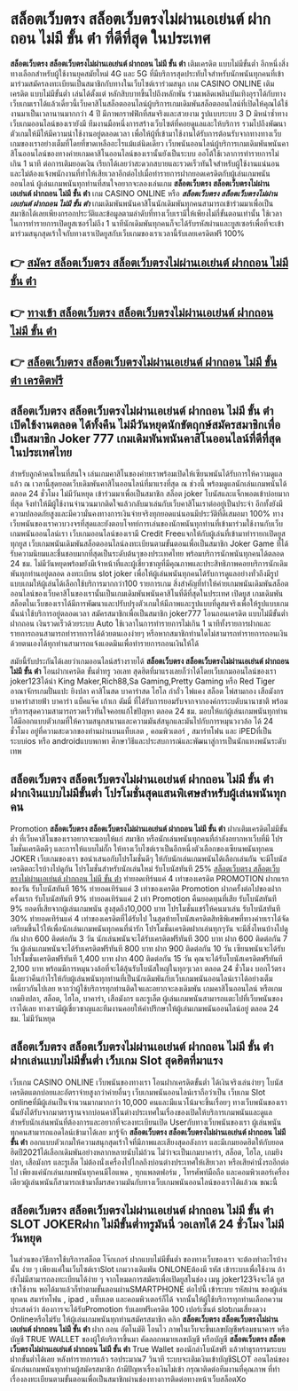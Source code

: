# สล็อตเว็บตรง สล็อตเว็บตรงไม่ผ่านเอเย่นต์ ฝากถอน ไม่มี ขั้น ต่ํา  ที่ดีที่สุด ในประเทศ

**สล็อตเว็บตรง สล็อตเว็บตรงไม่ผ่านเอเย่นต์ ฝากถอน ไม่มี ขั้น ต่ํา** เติมเครดิต แบบไม่มีขั้นต่ำ  อีกหนึ่งสิ่งทางเลือกสำหรับผู้ใช้งานยุคสมัยใหม่ 4G และ 5G ที่มีบริการสุดประทับใจสำหรับนักพนันทุกคนที่เข้ามาร่วมสมัครลงทะเบียนเป็นสมาชิกกับทางในเว็บไซต์เราร่วมสนุก เกม CASINO ONLINE เติมเครดิต แบบไม่มีขั้นต่ำ เล่นได้ตั้งแต่ หลักสิบบาทขึ้นไปถึงหลักพัน ร่วมเพลิดเพลินบันเทิงอุราได้กับทางเว็บเกมเราได้แล้วเดี๋ยวนี้เว็บคาสิโนสล็อตออนไลน์ผู้บริการเกมเดิมพันสล็อตออนไลน์ที่เปิดให้คุณได้ใช้งานมาเป็นเวลานานมากกว่า 4 ปี มีภาพกราฟฟิกที่สมจริงและสวยงาม รูปแบบระบบ 3 D
มิหนำซ้ำทางเว็บเกมออนไลน์ของเรายังมี ทีมงานมือหนึ่งการสร้างเว็บไซต์ที่คอยดูแลและให้บริการ  รวมไปถึงพัฒนาตัวเกมให้มีให้มีความน่าใช้งานอยู่ตลอดเวลา เพื่อให้ผู้ที่เข้ามาใช้งานได้รับการต้อนรับจากทางทางเว็บเกมของเราอย่างเต็มที่โดยที่ขาดเหลืออะไรแม้แต่นิดเดียว เว็บพนันออนไลน์ผู้บริการเกมเดิมพันพนันคาสิโนออนไลน์ของทางค่ายเกมคาสิโนออนไลน์ของเรานั้นยังเป็นระบบ ออโต้ใช้เวลาการทำรายการไม่เกิน 1 นาที ต่อการเติมยอดเงิน เรียกได้เลยว่าสะดวกสบายและรวดเร็วทันใจสำหรับผู้ใช้งานแน่นอนและไม่ต้องแจ้งพนักงานที่ทำให้เสียเวลาอีกต่อไปเมื่อทำรายการฝากยอดเครดิตกับผู้เล่นเกมพนันออนไลน์
ผู้เล่นเกมพนันทุกท่านที่สนใจอยากจะลองเล่นเกม **สล็อตเว็บตรง สล็อตเว็บตรงไม่ผ่านเอเย่นต์ ฝากถอน ไม่มี ขั้น ต่ํา** เกม CASINO ONLINE หรือ ***สล็อตเว็บตรง สล็อตเว็บตรงไม่ผ่านเอเย่นต์ ฝากถอน ไม่มี ขั้น ต่ํา*** เกมเดิมพันพนันคาสิโนนักเดิมพันทุกคนสามารถเข้าร่วมมาเพื่อเป็นสมาชิกได้เลยเพียงกรอกประวัติและข้อมูลตามลำดับที่ทางเว็บเรามีให้เพียงไม่กี่ขั้นตอนเท่านั้น ใช้เวลาในการทำรายการเปิดยูสเซอร์ไม่ถึง 1 นาทีนักเดิมพันทุกคนก็จะได้รับรหัสผ่านและยูสเซอร์เพื่อที่จะเข้ามาร่วมสนุกสุดเร้าใจกับทางเราเปิดยูสกับเว็บเกมของเราเวลานี้รับเลยเครดิตฟรี 100%

## 👉 [สมัคร สล็อตเว็บตรง สล็อตเว็บตรงไม่ผ่านเอเย่นต์ ฝากถอน ไม่มี ขั้น ต่ํา](https://archa888.com/)
## 👉 [ทางเข้า สล็อตเว็บตรง สล็อตเว็บตรงไม่ผ่านเอเย่นต์ ฝากถอน ไม่มี ขั้น ต่ํา](https://archa888.com/)
## 👉 [สล็อตเว็บตรง สล็อตเว็บตรงไม่ผ่านเอเย่นต์ ฝากถอน ไม่มี ขั้น ต่ํา เครดิตฟรี](https://archa888.com/)

## สล็อตเว็บตรง สล็อตเว็บตรงไม่ผ่านเอเย่นต์ ฝากถอน ไม่มี ขั้น ต่ํา เปิดใช้งานตลอด ได้ทั้งคืน ไม่มีวันหยุดนักขัตฤกษ์สมัครสมาชิกเพื่อเป็นสมาชิก Joker 777 เกมเดิมพันพนันคาสิโนออนไลน์ที่ดีที่สุดในประเทศไทย

สำหรับลูกค้าคนไหนที่สนใจ เล่นเกมคาสิโนของค่ายเราพร้อมเปิดให้เซียนพนันได้รับการให้ความดูแลแล้ว ณ เวลานี้สุดยอดเว็บเดิมพันคาสิโนออนไลน์ที่มาแรงที่สุด ณ ช่วงนี้ พร้อมดูแลนักเล่นเกมพนันได้ตลอด 24 ชั่วโมง ไม่มีวันหยุด เข้าร่วมมาเพื่อเป็นสมาชิก สล็อต joker โบนัสและแจ็กพอตเข้าบ่อยมากที่สุด จึงทำให้มีผู้ใช้งานจำนวนมากติดใจแล้วกลับมาเล่นกับเว็บคาสิโนเราต่ออยู่เป็นประจำ อีกทั้งยังมีความปลอดภัยสูงและมีความั่นคงทางการเงินจ่ายจริงทุกยอดแน่นอนมีประวัติที่ดีเสมอมา 100% ทางเว็บพนันของเราควบวงจรที่สุดและยังตอบโจทย์การเล่นของนักพนันทุกท่านที่เข้ามาร่วมใช้งานกับเว็บเกมพนันออนไลน์เรา
เว็บเกมออนไลน์ของเรามี Credit Freeแจกให้กับผู้เล่นที่เข้ามาทำรายกเปิดยูสทุกยูส เว็บเกมพนันเดิมพันสล็อตออนไลน์ลงทะเบียนตามขั้นตอนเพื่อเป็นสมาชิก Joker Game ที่ได้รับความนิยมและชื่นชอบมากที่สุดเป็นระดับต้นๆของประเทศไทย พร้อมบริการนักพนันทุกคนได้ตลอด 24 ชม. ไม่มีวันหยุดพร้อมยังมีเจ้าหน้าที่และผู้เชี่ยวชาญที่มีคุณภาพและประสิทธิภาพคอยบริการนักเดิมพันทุกท่านอยู่ตลอด ลงทะเบียน slot joker เพื่อให้ผู้เล่นพนันทุกคนได้รับการดูแลอย่างทั่วถึงมีรูปแบบเกมให้ผู้เล่นได้เลือกใช้บริการมากกว่า100 รายการเกม
สิ่งสำคัญที่ทำให้ค่ายเกมพนันเดิมพันสล็อตออนไลน์ของเว็บคาสิโนของเรานั้นเป็นเกมเดิมพันพนันคาสิโนที่ดีที่สุดในประเทศ เปิดยูส  เกมเดิมพันสล็อตในเว็บของเราได้มีการพัฒนาและปรับปรุงตัวเกมให้มีภาพและรูปแบบที่ดูสมจริงเพื่อให้รูปแบบเกมนั้นน่าใช้บริการอยู่ตลอดเวลา สมัครสมาชิกเพื่อเป็นสมาชิก joker777 โอนถอนเครดิต แบบไม่มีขั้นต่ำ ฝากถอน เงินรวดเร็วด้วยระบบ Auto ใช้เวลาในการทำรายการไม่เกิน 1 นาทีทั้งรายการฝากและรายการถอนสามารถทำรายการได้ด้วยตนเองง่ายๆ หรือหากสมาชิกท่านใดไม่สามารถทำรายการถอนเงินด้วยตนเองได้ทุกท่านสามารถแจ้งแอดมินเพื่อทำรายการถอนเงินให้ได้

สมัยนี้รับประกันได้เลยว่าเกมออนไลน์สร้างรายได้ **สล็อตเว็บตรง สล็อตเว็บตรงไม่ผ่านเอเย่นต์ ฝากถอน ไม่มี ขั้น ต่ํา** โอนฝากเครดิต ขั้นต่ำทรู วอเลท สุดฮิตที่มาแรงเลยก็ว่าได้โดยเว็บเกมออนไลน์ของเรา joker123ได้นำ  King Maker,Rich88,Sa Gaming,Pretty Gaming หรือ Red Tiger อาณาจักรเกมปั่นแปะ ยิงปลา คาสิโนสด บาคาร่าสด ไฮโล กำถั่ว ไพ่แคง สล็อต ไพ่สามกอง เสือมังกร บาคาร่าสายฟ้า บาคาร่า แบ็คแจ๊ค เก้าเก ดัมมี่ ที่ได้รับการยอมรับจากจากองค์กรระบดับนานาชาติ พร้อมบริการสุดความสามารถรวดเร็วทันใจคอยแก้ไขปัญหา ตลอด 24 ชม. มอบให้แก่ผู้เล่นเกมพนันทุกท่าน ได้มีออกแบบตัวเกมที่ให้ความสนุกสนานและความมันส์สนุกและมันไปกับการหมุนวงวล้อ ได้ 24 ชั่วโมง อยู่ที่ความสะดวกของท่านผ่านบนแท็บเลต , คอมพิวเตอร์ , สมาร์ทโฟน และ iPEDที่เป็นระบบios หรือ androidแบบพกพา ศึกษาวิธีและประสบการณ์และพัฒนาสู่การเป็นนักแทงพนันระดับเทพ

## สล็อตเว็บตรง สล็อตเว็บตรงไม่ผ่านเอเย่นต์ ฝากถอน ไม่มี ขั้น ต่ํา ฝากเงินแบบไม่มีขั้นต่ำ โปรโมชั่นสุดแสนพิเศษสำหรับผู้เล่นพนันทุกคน

 Promotion  **สล็อตเว็บตรง สล็อตเว็บตรงไม่ผ่านเอเย่นต์ ฝากถอน ไม่มี ขั้น ต่ํา** ฝากเติมเครดิตไม่มีขั้นต่ำ ที่เว็บคาสิโนของเราอยากจะมอบให้แก่  สมาชิก หรือนักเล่นพนันทุกคนที่กำลังอยากหาเว็บที่มี โปรโมชั่นเครดิตดีๆ และการให้แบบไม่กั๊ก ให้ทางเว็บไซต์เราเป็นอีกหนึ่งตัวเลือกของเซียนพนันทุกคน JOKER เว็บเกมของเรา ขอนำเสนอกับโปรโมชั่นดีๆ ให้กับนักเล่นเกมพนันได้เลือกเล่นกัน จะมีโบนัสเครดิตอะไรบ้างไปดูกัน
โปรโมชั่นสำหรับนักเล่นใหม่ รับโบนัสทันที 25% [สล็อตเว็บตรง สล็อตเว็บตรงไม่ผ่านเอเย่นต์ ฝากถอน ไม่มี ขั้น ต่ํา](https://archa888.com/) ทำยอดเทิร์นแค่ 4 เท่าของเครดิต
 PROMOTION ฝากแรกของวัน รับโบนัสทันที 16% ทำยอดเทิร์นแค่ 3 เท่าของเครดิต
 Promotion ฝากครั้งต่อไปของฝากครั้งแรก รับโบนัสทันที 9% ทำยอดเทิร์นแค่ 2 เท่า
 Promotion คืนยอดทุนที่เสีย รับโบนัสทันที 9% ยอดที่เสียจากผู้เล่นเกมพนัน สูงสุดถึง10,000 บาท
โปรโมชั่นแชร์ให้คนมาเล่น รับโบนัสทันที 30% ทำยอดเทิร์นแค่ 4 เท่าของเครดิตที่ได้รับไป
ในสุดท้ายโบนัสเครดิตสิทธิพิเศษที่ทางค่ายเราได้จัดเตรียมขึ้นไว้ให้เพื่อนักเล่นเกมพนันทุกคนที่น่ารัก โปรโมชั่นเครดิตฝากเล่นทุกๆวัน จะมีสิ่งไหนบ้างไปดูกัน
ฝาก 600 ติดต่อกัน 3 วัน นักเล่นพนันจะได้รับเครดิตฟรีทันที 300 บาท
ฝาก 600 ติดต่อกัน 7 วัน ผู้เล่นเกมพนันจะได้รับเครดิตฟรีทันที 800 บาท
ฝาก 900 ติดต่อกัน 10 วัน เซียนพนันจะได้รับโปรโมชั่นเครดิตฟรีทันที 1,400 บาท
ฝาก 400 ติดต่อกัน 15 วัน คุณจะได้รับโบนัสเครดิตฟรีทันที 2,100 บาท
พร้อมมีการหมุนวงล้อที่จะได้ลุ้นรับโบนัสใหญ่ในทุกๆเวลา ตลอด 24 ชั่วโมง บอกไว้ตรงนี้เลยว่าคืนกำไรให้กับผู้เล่นพนันทุกท่านที่เป็นนักเดิมพันกับเว็บเกมพนันออนไลน์เราได้อย่างเต็มเหนี่ยวกันไปเลย หากว่าผู้ใช้บริการทุกท่านติดใจและอยากจะลงเดิมพัน เกมคาสิโนออนไลน์ หรือเกมเกมยิงปลา, สล็อต, ไฮโล, บาคาร่า, เสือมังกร และรูเล็ต ผู้เล่นเกมพนันสามารถแตะไปที่เว็บพนันของเราได้เลย ทางเรามีผู้เชี่ยวชาญและทีมงานคอยให้คำปรึกษาให้ผู้เล่นเกมพนันออนไลน์อยู่ ตลอด 24 ชม. ไม่มีวันหยุด

## สล็อตเว็บตรง สล็อตเว็บตรงไม่ผ่านเอเย่นต์ ฝากถอน ไม่มี ขั้น ต่ํา ฝากเล่นแบบไม่มีขั้นต่ำ  เว็บเกม Slot สุดฮิตที่มาแรง

เว็บเกม CASINO ONLINE เว็บพนันของทางเรา โอนฝากเครดิตขั้นต่ำ ได้เงินจริงเล่นง่ายๆ โบนัสเครดิตแตกบ่อยและอัตราจ่ายสูงกว่าค่ายอื่นๆ เว็บเกมพนันออนไลน์เราถือว่าเป็น เว็บเกม Slot onlineที่มีผู้เล่นเป็นจำนวนมากมากกว่า 10,000 คนและมีแนวโน้มจะขึ้นเรื่อยๆ ทางเว็บพนันของเรานั้นยังได้รับจากมาตราฐานจากบ่อนคาสิโนต่างประเทศในเรื่องของเปิดให้บริการเกมพนันและดูแล สำหรับนักเล่นพนันที่ต้องการและอยากที่จะลงทะเบียนเปิด Userกับทางเว็บพนันของเรา ผู้เล่นพนันทุกคนสามารถแอดไลน์เข้ามาได้เลย
	มารู้จัก **สล็อตเว็บตรง สล็อตเว็บตรงไม่ผ่านเอเย่นต์ ฝากถอน ไม่มี ขั้น ต่ํา** ออกแบบตัวเกมให้ความสนุกสุดเร้าใจที่มีภาพและเสียงสุดอลังการ และมีเกมยอดฮิตให้กับยอดฮิตปี2021ได้เลือกเดิมพันอย่างหลากหลายนับไม่ถ้วน  ไม่ว่าจะเป็นเกมบาคาร่า, สล็อต, ไฮโล, เกมยิงปลา, เสือมังกร และรูเล็ต ไม่ต้องนั่งเครื่องไปไกลถึงบ่อนต่างประเทศให้เสียเวลา หรือเสียค่านั่งรถอีกต่อไป เพียงแค่นักเล่นเกมพนันทุกคนมีไอแพด , ทุกแพลตฟอร์ม , โทรศัพท์มือถือ และคอมพิวเตอร์เครื่องเดียวผู้เล่นพนันก็สามารถเข้ามาลิ้มรสความมันกับทางเว็บเกมพนันออนไลน์ของเราได้แล้วณ ขณะนี้

## สล็อตเว็บตรง สล็อตเว็บตรงไม่ผ่านเอเย่นต์ ฝากถอน ไม่มี ขั้น ต่ํา SLOT JOKERฝาก ไม่มีขั้นต่ำทรูมันนี่ วอเลทได้ 24 ชั่วโมง ไม่มีวันหยุด

ในส่วนของวิธีการใช้บริการสล็อต โจ๊กเกอร์ ฝากแบบไม่มีขั้นต่ำ ของทางเว็บของเรา จะต้องทำอะไรบ้างนั้น ง่าย ๆ เพียงแค่ในเว็บไซต์เราSlot เกมวางเดิมพัน ONLONEต้องมี รหัส เข้าระบบเพื่อใช้งาน ถ้ายังไม่มีสามารถลงทะเบียนได้ง่าย ๆ จากโหมดการสมัครเพื่อเปิดยูสในช่อง เมนู joker123จึงจะได้ ยูส เข้าใช้งาน พอได้มาแล้วก็ทำตามขั้นตอนผ่านSMARTPHONE ต่อไปนี้
เข้าระบบ รหัสผ่าน  ของผู้เล่นทุกคน สมาร์ทโฟน , ipad , แท็บเลต และคอมพิวเตอร์ก็ได้
จากนั้นให้ผู้ใช้บริการทุกท่านเลือกความประสงค์ว่า ต้องการจะได้รับPromotion รับเลยฟรีเครดิต 100 เปอร์เซ็นต์  slotเกมเสี่ยงดวง Onlineหรือไม่รับ
ให้ผู้เล่นเกมพนันทุกท่านสมัครสมาชิก คลิก **สล็อตเว็บตรง สล็อตเว็บตรงไม่ผ่านเอเย่นต์ ฝากถอน ไม่มี ขั้น ต่ํา** ฝาก ถอน  อัตโนมัติ โอนไว ภาพในเว็บจะขึ้นเลขบัญชีพร้อมธนาคาร หรือบัญชี TRUE WALLET ของผู้ให้บริการขึ้นมา
คัดลอกหมายเลขบัญชี หรือบัญชี **สล็อตเว็บตรง สล็อตเว็บตรงไม่ผ่านเอเย่นต์ ฝากถอน ไม่มี ขั้น ต่ํา** True Wallet ของนักล่าโบนัสฟรี แล้วทำธุรกรรมระบบฝากขั้นต่ำได้เลย
หลังทำรายการแล้ว รอประมาณ7 วินาที ระบบจะเติมเงินเข้าบัญชีSLOT ออนไลน์ของนักเล่นเกมพนันทุกท่านผู้สมัครสมาชิก
ถ้ามีปัญหาเรื่องเงินไม่เข้า กรุณาติดต่อทีมงานที่คุณภาพ ที่ทำเรื่องลงทะเบียนตามขั้นตอนเพื่อเป็นสมาชิกผ่านช่องทางการติดต่อทางหน้าเว็บสล็อตXo


